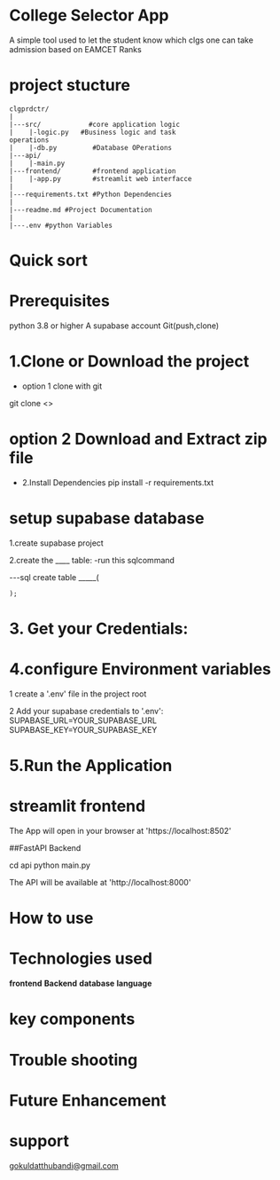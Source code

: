 # College Selector App

A simple tool used to let the student know which clgs one can take admission based on EAMCET Ranks 

# project stucture
```
clgprdctr/
|
|---src/            #core application logic
|    |-logic.py   #Business logic and task
operations
|    |-db.py         #Database OPerations
|---api/
|    |-main.py        
|---frontend/        #frontend application 
|    |-app.py        #streamlit web interfacce
|
|---requirements.txt #Python Dependencies
|
|---readme.md #Project Documentation
|
|---.env #python Variables

```
# Quick sort
 
# Prerequisites
   
   python 3.8 or higher
   A supabase account
   Git(push,clone)

# 1.Clone or Download the project
 * option 1 clone with git

 git clone <>

# option 2 Download and Extract zip file

 * 2.Install Dependencies
 pip install -r requirements.txt

# setup supabase database 

1.create supabase project

2.create the ____ table:
-run this sqlcommand

---sql
    create table _____(

    );

# 3. Get your Credentials:
# 4.configure Environment variables

1 create a '.env' file in the project root

2 Add your supabase credentials to '.env':
   SUPABASE_URL=YOUR_SUPABASE_URL
   SUPABASE_KEY=YOUR_SUPABASE_KEY

# 5.Run the Application

# streamlit frontend
  The App will open in your browser at 'https://localhost:8502'

  ##FastAPI Backend
   
   cd api
   python main.py

   The API will be available at 'http://localhost:8000'

# How to use



# Technologies used
   **frontend**
   **Backend**
   **database**
   **language**

# key components



# Trouble shooting 
 
   
# Future Enhancement

# support
gokuldatthubandi@gmail.com
